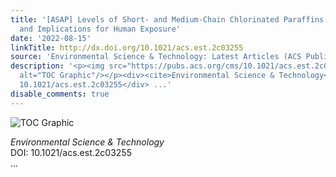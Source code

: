 ```yaml
---
title: '[ASAP] Levels of Short- and Medium-Chain Chlorinated Paraffins in Edible Insects
  and Implications for Human Exposure'
date: '2022-08-15'
linkTitle: http://dx.doi.org/10.1021/acs.est.2c03255
source: 'Environmental Science & Technology: Latest Articles (ACS Publications)'
description: '<p><img src="https://pubs.acs.org/cms/10.1021/acs.est.2c03255/asset/images/medium/es2c03255_0003.gif"
  alt="TOC Graphic"/></p><div><cite>Environmental Science & Technology</cite></div><div>DOI:
  10.1021/acs.est.2c03255</div> ...'
disable_comments: true
---
```

<p><img src="https://pubs.acs.org/cms/10.1021/acs.est.2c03255/asset/images/medium/es2c03255_0003.gif" alt="TOC Graphic"/></p><div><cite>Environmental Science & Technology</cite></div><div>DOI: 10.1021/acs.est.2c03255</div> ...